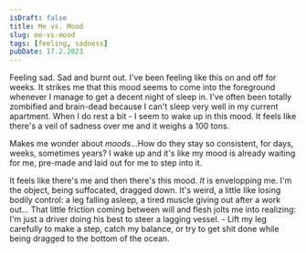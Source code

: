 ```yaml
---
isDraft: false
title: Me vs. Mood
slug: me-vs-mood
tags: [feeling, sadness]
pubDate: 17.2.2023
---
```


Feeling sad. Sad and burnt out. I've been feeling like this on and off for weeks. It strikes me that this mood seems to come into the foreground whenever I manage to get a decent night of sleep in. I've often been totally zombified and brain-dead because I can't sleep very well in my current apartment. When I do rest a bit - I seem to wake up in this mood. It feels like there's a veil of sadness over me and it weighs a 100 tons.

Makes me wonder about _moods_...How do they stay so consistent, for days, weeks, sometimes years? I wake up and it's like my mood is already waiting for me, pre-made and laid out for me to step into it.

It feels like there's me and then there's this mood. _It_ is envelopping me. I'm the object, being suffocated, dragged down. It's weird, a little like losing bodily control: a leg falling asleep, a tired muscle giving out after a work out... That little friction coming between will and flesh jolts me into realizing: I'm just a driver doing his best to steer a lagging vessel. - Lift my leg carefully to make a step, catch my balance, or try to get shit done while being dragged to the bottom of the ocean.
